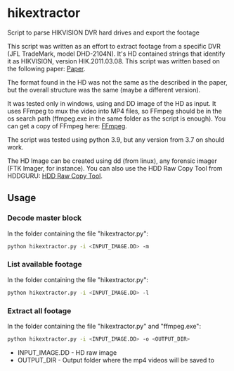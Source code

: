 # hikextractor

Script to parse HIKVISION DVR hard drives and export the footage

This script was written as an effort to extract footage from a specific DVR (JFL TradeMark, model DHD-2104N). It's HD contained strings that identify it as HIKVISION, version HIK.2011.03.08.
This script was written based on the following paper: [Paper](https://eudl.eu/pdf/10.1007/978-3-319-25512-5_13).

The format found in the HD was not the same as the described in the paper, but the overall structure was the same (maybe a different version).

It was tested only in windows, using and DD image of the HD as input.
It uses FFmpeg to mux the video into MP4 files, so FFmpeg should be in the os search path (ffmpeg.exe in the same folder as the script is enough). You can get a copy of FFmpeg here: [FFmpeg](https://ffmpeg.org/download.html).

The script was tested using python 3.9, but any version from 3.7 on should work.

The HD Image can be created using dd (from linux), any forensic imager (FTK Imager, for instance). You can also use the HDD Raw Copy Tool from HDDGURU: [HDD Raw Copy Tool](https://hddguru.com/software/HDD-Raw-Copy-Tool/).

## Usage

### Decode master block

In the folder containing the file "hikextractor.py":
```sh
python hikextractor.py -i <INPUT_IMAGE.DD> -m
```

### List available footage

In the folder containing the file "hikextractor.py":
```sh
python hikextractor.py -i <INPUT_IMAGE.DD> -l
```

### Extract all footage

In the folder containing the file "hikextractor.py" and "ffmpeg.exe":

```sh
python hikextractor.py -i <INPUT_IMAGE.DD> -o <OUTPUT_DIR>
```

- INPUT_IMAGE.DD - HD raw image
- OUTPUT_DIR - Output folder where the mp4 videos will be saved to
